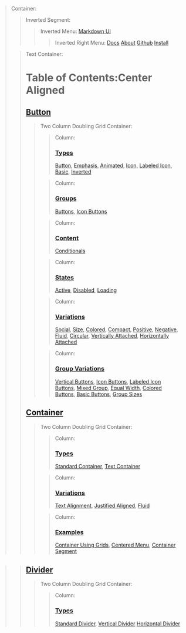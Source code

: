 > Container:
> > Inverted Segment:
> > > Inverted Menu:
> > > [Markdown UI](http：//jjuliano.github.io/markdown-ui "basic")
> > > > Inverted Right Menu:
> > > > [Docs](toc.html "active")
> > > > [About](../about.html)
> > > > [Github](https：//github.com/jjuliano/markdown-ui)
> > > > [Install](../index.html#install)
>
> <!-- -->
> > Text Container:
> > # Table of Contents:Center Aligned
> > ## [Button](button.html#button)
> > > Two Column Doubling Grid Container:
> > > > Column:
> > > > ### [Types](button.html#types)
> > > > [Button](button.html#simple-button),
> > > > [Emphasis](button.html#emphasis),
> > > > [Animated](button.html#animated),
> > > > [Icon](button.html#icon),
> > > > [Labeled Icon](button.html#labeled-icon),
> > > > [Basic](button.html#basic-button),
> > > > [Inverted](button.html#inverted)
> > >
> > > <!-- -->
> > > > Column:
> > > > ### [Groups](button.html#groups)
> > > > [Buttons](button.html#buttons),
> > > > [Icon Buttons](button.html#icon-buttons)
> > >
> > > <!-- -->
> > > > Column:
> > > > ### [Content](button.html#content)
> > > > [Conditionals](button.html#conditionals)
> > >
> > > <!-- -->
> > > > Column:
> > > > ### [States](button.html#states)
> > > > [Active](button.html#active),
> > > > [Disabled](button.html#disabled),
> > > > [Loading](button.html#loading)
> > >
> > > <!-- -->
> > > > Column:
> > > > ### [Variations](button.html#variations)
> > > > [Social](button.html#social),
> > > > [Size](button.html#size),
> > > > [Colored](button.html#colored),
> > > > [Compact](button.html#compact),
> > > > [Positive](button.html#positive),
> > > > [Negative](button.html#negative),
> > > > [Fluid](button.html#fluid),
> > > > [Circular](button.html#circular),
> > > > [Vertically Attached](button.html#vertically-attached),
> > > > [Horizontally Attached](button.html#horizontally-attached)
> > >
> > > <!-- -->
> > > > Column:
> > > > ### [Group Variations](button.html#group-variations)
> > > > [Vertical Buttons](button.html#vertical-buttons),
> > > > [Icon Buttons](button.html#icon-buttons),
> > > > [Labeled Icon Buttons](button.html#labeled-icon-buttons),
> > > > [Mixed Group](button.html#mixed-group),
> > > > [Equal Width](button.html#equal-width),
> > > > [Colored Buttons](button.html#colored-buttons),
> > > > [Basic Buttons](button.html#basic-buttons),
> > > > [Group Sizes](button.html#group-sizes)
> >
> > <!-- -->
> > ## [Container](container.html#container)
> > > Two Column Doubling Grid Container:
> > > > Column:
> > > > ### [Types](container.html#types)
> > > > [Standard Container](container.html#standard-container),
> > > > [Text Container](container.html#text-container)
> > >
> > > <!-- -->
> > > > Column:
> > > > ### [Variations](container.html#variations)
> > > > [Text Alignment](container.html#text-alignment),
> > > > [Justified Aligned](container.html#justified-aligned),
> > > > [Fluid](container.html#fluid)
> > >
> > > <!-- -->
> > > > Column:
> > > > ### [Examples](container.html#examples)
> > > > [Container Using Grids](container.html#container-using-grids),
> > > > [Centered Menu](container.html#centered-menu),
> > > > [Container Segment](container.html#container-segment)

> >
> > <!-- -->
> > ## [Divider](divider.html#divider)
> > > Two Column Doubling Grid Container:
> > > > Column:
> > > > ### [Types](divider.html#types)
> > > > [Standard Divider](divider.html#standard-divider),
> > > > [Vertical Divider](divider.html#vertical-divider)
> > > > [Horizontal Divider](divider.html#horizontal-divider)